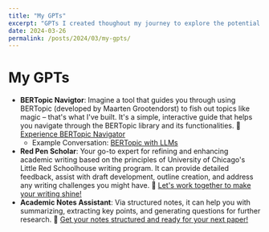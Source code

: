 ```yaml
---
title: "My GPTs"
excerpt: "GPTs I created thoughout my journey to explore the potential of AI in research."
date: 2024-03-26
permalink: /posts/2024/03/my-gpts/
---
```


# My GPTs

- **BERTopic Navigtor**: Imagine a tool that guides you through using BERTopic (developed by Maarten Grootendorst) to fish out topics like magic – that's what I've built. It's a simple, interactive guide that helps you navigate through the BERTopic library and its functionalities. 🔗 [Experience BERTopic Navigator](https://chat.openai.com/g/g-FvlPlwLn1-bertopic-navigator)
  - Example Conversation: [BERTopic with LLMs](https://chat.openai.com/share/60646ee7-6fcd-4502-b073-ce4ececf8779)
- **Red Pen Scholar**: Your go-to expert for refining and enhancing academic writing based on the principles of University of Chicago's Little Red Schoolhouse writing program. It can provide detailed feedback, assist with draft development, outline creation, and address any writing challenges you might have. 🔗 [Let's work together to make your writing shine!](https://chat.openai.com/g/g-wDUM3ows9-red-pen-scholar)
- **Academic Notes Assistant**: Via structured notes, it can help you with summarizing, extracting key points, and generating questions for further research. 🔗 [Get your notes structured and ready for your next paper!](https://chat.openai.com/g/g-pIFoLpzVx-academic-notes-assistant)